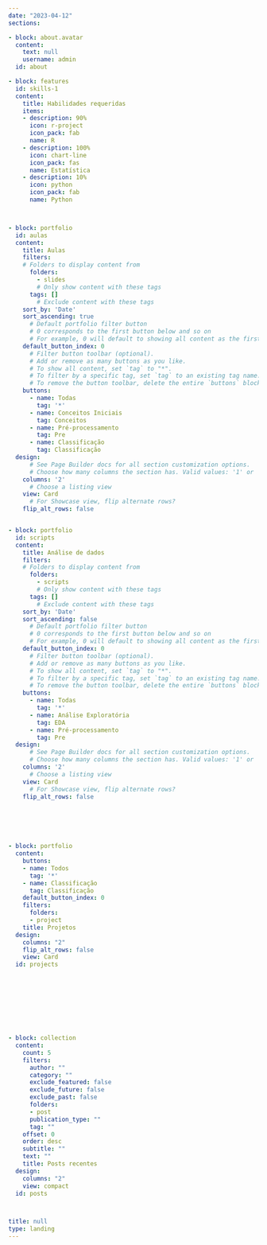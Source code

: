 ```yaml
---
date: "2023-04-12"
sections:

- block: about.avatar
  content:
    text: null
    username: admin
  id: about

- block: features
  id: skills-1
  content:
    title: Habilidades requeridas
    items:
    - description: 90%
      icon: r-project
      icon_pack: fab
      name: R
    - description: 100%
      icon: chart-line
      icon_pack: fas
      name: Estatística
    - description: 10%
      icon: python
      icon_pack: fab
      name: Python



- block: portfolio
  id: aulas
  content:
    title: Aulas
    filters:
    # Folders to display content from
      folders:
        - slides
        # Only show content with these tags
      tags: []
        # Exclude content with these tags
    sort_by: 'Date'
    sort_ascending: true
      # Default portfolio filter button
      # 0 corresponds to the first button below and so on
      # For example, 0 will default to showing all content as the first button below shows content with *any* tag
    default_button_index: 0
      # Filter button toolbar (optional).
      # Add or remove as many buttons as you like.
      # To show all content, set `tag` to "*".
      # To filter by a specific tag, set `tag` to an existing tag name.
      # To remove the button toolbar, delete the entire `buttons` block.
    buttons:
      - name: Todas
        tag: '*'
      - name: Conceitos Iniciais
        tag: Conceitos
      - name: Pré-processamento
        tag: Pre
      - name: Classificação
        tag: Classificação
  design:
      # See Page Builder docs for all section customization options.
      # Choose how many columns the section has. Valid values: '1' or '2'.
    columns: '2'
      # Choose a listing view
    view: Card
      # For Showcase view, flip alternate rows?
    flip_alt_rows: false


- block: portfolio
  id: scripts
  content:
    title: Análise de dados
    filters:
    # Folders to display content from
      folders:
        - scripts
        # Only show content with these tags
      tags: []
        # Exclude content with these tags
    sort_by: 'Date'
    sort_ascending: false
      # Default portfolio filter button
      # 0 corresponds to the first button below and so on
      # For example, 0 will default to showing all content as the first button below shows content with *any* tag
    default_button_index: 0
      # Filter button toolbar (optional).
      # Add or remove as many buttons as you like.
      # To show all content, set `tag` to "*".
      # To filter by a specific tag, set `tag` to an existing tag name.
      # To remove the button toolbar, delete the entire `buttons` block.
    buttons:
      - name: Todas
        tag: '*'
      - name: Análise Exploratória
        tag: EDA
      - name: Pré-processamento
        tag: Pre
  design:
      # See Page Builder docs for all section customization options.
      # Choose how many columns the section has. Valid values: '1' or '2'.
    columns: '2'
      # Choose a listing view
    view: Card
      # For Showcase view, flip alternate rows?
    flip_alt_rows: false





  
- block: portfolio
  content:
    buttons:
    - name: Todos
      tag: '*'
    - name: Classificação
      tag: Classificação
    default_button_index: 0
    filters:
      folders:
      - project
    title: Projetos
  design:
    columns: "2"
    flip_alt_rows: false
    view: Card
  id: projects
  
  
  
  

  
  
  
  
- block: collection
  content:
    count: 5
    filters:
      author: ""
      category: ""
      exclude_featured: false
      exclude_future: false
      exclude_past: false
      folders:
      - post
      publication_type: ""
      tag: ""
    offset: 0
    order: desc
    subtitle: ""
    text: ""
    title: Posts recentes
  design:
    columns: "2"
    view: compact
  id: posts



title: null
type: landing
---
```

